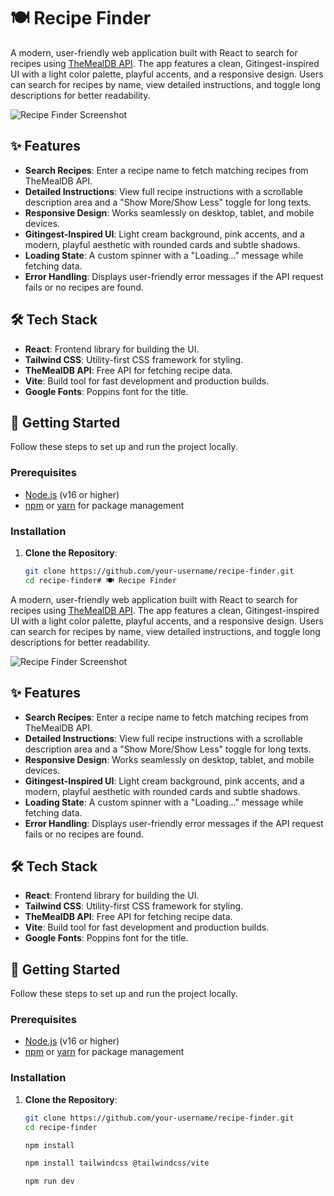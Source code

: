 # 🍽️ Recipe Finder

A modern, user-friendly web application built with React to search for recipes using [TheMealDB API](https://www.themealdb.com/api.php). The app features a clean, Gitingest-inspired UI with a light color palette, playful accents, and a responsive design. Users can search for recipes by name, view detailed instructions, and toggle long descriptions for better readability.

![Recipe Finder Screenshot](screenshot.png)

## ✨ Features

- **Search Recipes**: Enter a recipe name to fetch matching recipes from TheMealDB API.
- **Detailed Instructions**: View full recipe instructions with a scrollable description area and a "Show More/Show Less" toggle for long texts.
- **Responsive Design**: Works seamlessly on desktop, tablet, and mobile devices.
- **Gitingest-Inspired UI**: Light cream background, pink accents, and a modern, playful aesthetic with rounded cards and subtle shadows.
- **Loading State**: A custom spinner with a "Loading..." message while fetching data.
- **Error Handling**: Displays user-friendly error messages if the API request fails or no recipes are found.

## 🛠️ Tech Stack

- **React**: Frontend library for building the UI.
- **Tailwind CSS**: Utility-first CSS framework for styling.
- **TheMealDB API**: Free API for fetching recipe data.
- **Vite**: Build tool for fast development and production builds.
- **Google Fonts**: Poppins font for the title.

## 🚀 Getting Started

Follow these steps to set up and run the project locally.

### Prerequisites

- [Node.js](https://nodejs.org/) (v16 or higher)
- [npm](https://www.npmjs.com/) or [yarn](https://yarnpkg.com/) for package management

### Installation

1. **Clone the Repository**:
   ```bash
   git clone https://github.com/your-username/recipe-finder.git
   cd recipe-finder# 🍽️ Recipe Finder

A modern, user-friendly web application built with React to search for recipes using [TheMealDB API](https://www.themealdb.com/api.php). The app features a clean, Gitingest-inspired UI with a light color palette, playful accents, and a responsive design. Users can search for recipes by name, view detailed instructions, and toggle long descriptions for better readability.

![Recipe Finder Screenshot](screenshot.png)

## ✨ Features

- **Search Recipes**: Enter a recipe name to fetch matching recipes from TheMealDB API.
- **Detailed Instructions**: View full recipe instructions with a scrollable description area and a "Show More/Show Less" toggle for long texts.
- **Responsive Design**: Works seamlessly on desktop, tablet, and mobile devices.
- **Gitingest-Inspired UI**: Light cream background, pink accents, and a modern, playful aesthetic with rounded cards and subtle shadows.
- **Loading State**: A custom spinner with a "Loading..." message while fetching data.
- **Error Handling**: Displays user-friendly error messages if the API request fails or no recipes are found.

## 🛠️ Tech Stack

- **React**: Frontend library for building the UI.
- **Tailwind CSS**: Utility-first CSS framework for styling.
- **TheMealDB API**: Free API for fetching recipe data.
- **Vite**: Build tool for fast development and production builds.
- **Google Fonts**: Poppins font for the title.

## 🚀 Getting Started

Follow these steps to set up and run the project locally.

### Prerequisites

- [Node.js](https://nodejs.org/) (v16 or higher)
- [npm](https://www.npmjs.com/) or [yarn](https://yarnpkg.com/) for package management

### Installation

1. **Clone the Repository**:
   ```bash
   git clone https://github.com/your-username/recipe-finder.git
   cd recipe-finder

   npm install

   npm install tailwindcss @tailwindcss/vite

   npm run dev

```